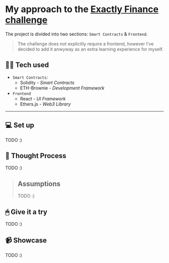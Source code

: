 # My approach to the [Exactly Finance challenge](https://github.com/exactly-finance/challenge)

The project is divided into two sections: `Smart Contracts` & `Frontend`.

> The challenge does not explicitly require a frontend, however I've decided to add it anwyway as an extra learning experience for myself.

## 🧙‍♂️ Tech used

-   `Smart Contracts`:
    -   Solidity - _Smart Contracts_
    -   ETH-Brownie - _Development Framework_
-   `Frontend`
    -   React - _UI Framework_
    -   Ethers.js - _Web3 Library_

---

## 💻 Set up

TODO :)

## 🤔 Thought Process

TODO :)

> ## Assumptions
>
> TODO :)

## 🖱 Give it a try

TODO :)

## 📹 Showcase

TODO :)
